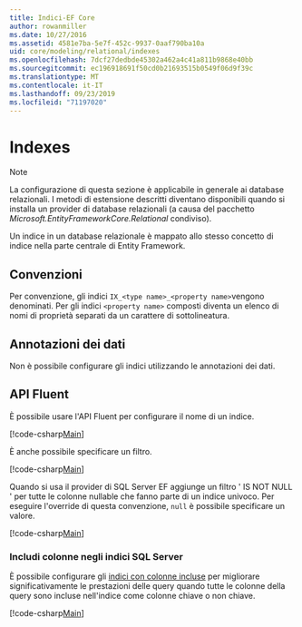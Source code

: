 ```yaml
---
title: Indici-EF Core
author: rowanmiller
ms.date: 10/27/2016
ms.assetid: 4581e7ba-5e7f-452c-9937-0aaf790ba10a
uid: core/modeling/relational/indexes
ms.openlocfilehash: 7dcf27dedbde45302a462a4c41a811b9868e40bb
ms.sourcegitcommit: ec196918691f50cd0b21693515b0549f06d9f39c
ms.translationtype: MT
ms.contentlocale: it-IT
ms.lasthandoff: 09/23/2019
ms.locfileid: "71197020"
---
```

# <a name="indexes"></a>Indexes

> [!NOTE]  
> La configurazione di questa sezione è applicabile in generale ai database relazionali. I metodi di estensione descritti diventano disponibili quando si installa un provider di database relazionali (a causa del pacchetto *Microsoft.EntityFrameworkCore.Relational* condiviso).

Un indice in un database relazionale è mappato allo stesso concetto di indice nella parte centrale di Entity Framework.

## <a name="conventions"></a>Convenzioni

Per convenzione, gli indici `IX_<type name>_<property name>`vengono denominati. Per gli indici `<property name>` composti diventa un elenco di nomi di proprietà separati da un carattere di sottolineatura.

## <a name="data-annotations"></a>Annotazioni dei dati

Non è possibile configurare gli indici utilizzando le annotazioni dei dati.

## <a name="fluent-api"></a>API Fluent

È possibile usare l'API Fluent per configurare il nome di un indice.

[!code-csharp[Main](../../../../samples/core/Modeling/FluentAPI/Relational/IndexName.cs?name=Model&highlight=9)]

È anche possibile specificare un filtro.

[!code-csharp[Main](../../../../samples/core/Modeling/FluentAPI/Relational/IndexFilter.cs?name=Model&highlight=9)]

Quando si usa il provider di SQL Server EF aggiunge un filtro ' IS NOT NULL ' per tutte le colonne nullable che fanno parte di un indice univoco. Per eseguire l'override di questa convenzione, `null` è possibile specificare un valore.

[!code-csharp[Main](../../../../samples/core/Modeling/FluentAPI/Relational/IndexNoFilter.cs?name=Model&highlight=10)]

### <a name="include-columns-in-sql-server-indexes"></a>Includi colonne negli indici SQL Server

È possibile configurare gli [indici con colonne incluse](https://docs.microsoft.com/sql/relational-databases/indexes/create-indexes-with-included-columns) per migliorare significativamente le prestazioni delle query quando tutte le colonne della query sono incluse nell'indice come colonne chiave o non chiave.

[!code-csharp[Main](../../../../samples/core/Modeling/FluentAPI/Relational/ForSqlServerHasIndex.cs?name=Model)]
